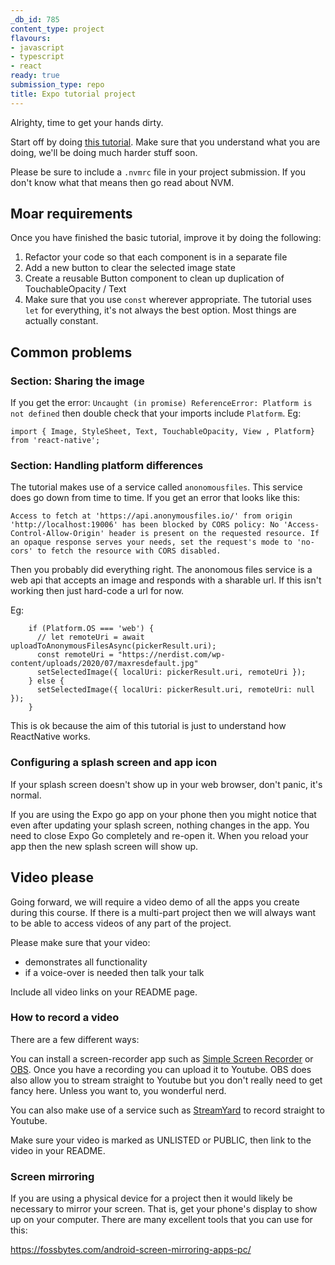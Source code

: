 ```yaml
---
_db_id: 785
content_type: project
flavours:
- javascript
- typescript
- react
ready: true
submission_type: repo
title: Expo tutorial project
---
```


Alrighty, time to get your hands dirty.

Start off by doing [this tutorial](https://docs.expo.dev/tutorial/planning/). Make sure that you understand what you are doing, we'll be doing much harder stuff soon.

Please be sure to include a `.nvmrc` file in your project submission. If you don't know what that means then go read about NVM.

## Moar requirements

Once you have finished the basic tutorial, improve it by doing the following:

1. Refactor your code so that each component is in a separate file
2. Add a new button to clear the selected image state
3. Create a reusable Button component to clean up duplication of TouchableOpacity / Text
4. Make sure that you use `const` wherever appropriate. The tutorial uses `let` for everything, it's not always the best option. Most things are actually constant.

## Common problems

### Section: Sharing the image

If you get the error: `Uncaught (in promise) ReferenceError: Platform is not defined` then double check that your imports include `Platform`. Eg:

```
import { Image, StyleSheet, Text, TouchableOpacity, View , Platform} from 'react-native';
```
### Section: Handling platform differences

The tutorial makes use of a service called `anonomousfiles`. This service does go down from time to time. If you get an error that looks like this:

```
Access to fetch at 'https://api.anonymousfiles.io/' from origin 'http://localhost:19006' has been blocked by CORS policy: No 'Access-Control-Allow-Origin' header is present on the requested resource. If an opaque response serves your needs, set the request's mode to 'no-cors' to fetch the resource with CORS disabled.
```

Then you probably did everything right. The anonomous files service is a web api that accepts an image and responds with a sharable url.  If this isn't working then just hard-code a url for now.

Eg:
```
    if (Platform.OS === 'web') {
      // let remoteUri = await uploadToAnonymousFilesAsync(pickerResult.uri);
      const remoteUri = "https://nerdist.com/wp-content/uploads/2020/07/maxresdefault.jpg"
      setSelectedImage({ localUri: pickerResult.uri, remoteUri });
    } else {
      setSelectedImage({ localUri: pickerResult.uri, remoteUri: null });
    }
```

This is ok because the aim of this tutorial is just to understand how ReactNative works.

### Configuring a splash screen and app icon

If your splash screen doesn't show up in your web browser, don't panic, it's normal.

If you are using the Expo go app on your phone then you might notice that even after updating your splash screen, nothing changes in the app. You need to close Expo Go completely and re-open it. When you reload your app then the new splash screen will show up.

## Video please

Going forward, we will require a video demo of all the apps you create during this course. If there is a multi-part project then we will always want to be able to access videos of any part of the project.

Please make sure that your video:

- demonstrates all functionality
- if a voice-over is needed then talk your talk

Include all video links on your README page.

### How to record a video

There are a few different ways:

You can install a screen-recorder app such as [Simple Screen Recorder](https://github.com/MaartenBaert/ssr) or [OBS](https://obsproject.com/). Once you have a recording you can upload it to Youtube. OBS does also allow you to stream straight to Youtube but you don't really need to get fancy here. Unless you want to, you wonderful nerd.

You can also make use of a service such as [StreamYard](https://streamyard.com/) to record straight to Youtube.

Make sure your video is marked as UNLISTED or PUBLIC, then link to the video in your README.

### Screen mirroring

If you are using a physical device for a project then it would likely be necessary to mirror your screen. That is, get your phone's display to show up on your computer. There are many excellent tools that you can use for this:

https://fossbytes.com/android-screen-mirroring-apps-pc/